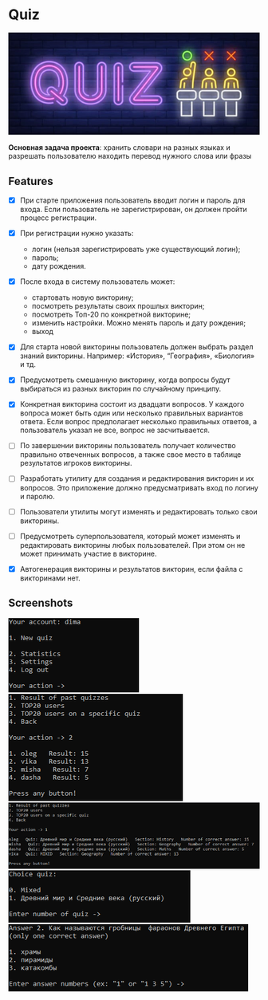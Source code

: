 # Quiz

![](./images/logo.jpg)

**Основная задача проекта**: хранить словари на разных языках и разрешать пользователю находить перевод нужного слова или фразы

## Features

* [x] При старте приложения пользователь вводит логин и пароль для входа. Если пользователь не зарегистрирован, он должен пройти процесс регистрации.
* [x] При регистрации нужно указать:
	- логин (нельзя зарегистрировать уже существующий логин);
	- пароль;
	- дату рождения.
* [x] После входа в систему пользователь может:
	- стартовать новую викторину;
	- посмотреть результаты своих прошлых викторин;
	- посмотреть Топ-20 по конкретной викторине;
	- изменить настройки. Можно менять пароль и дату рождения;
	- выход
* [x] Для старта новой викторины пользователь должен выбрать раздел знаний
викторины. Например: «История», “География», «Биология» и тд.
* [x] Предусмотреть смешанную викторину, когда вопросы будут выбираться из разных викторин по случайному принципу.
* [x] Конкретная викторина состоит из двадцати вопросов. У каждого вопроса
может быть один или несколько правильных вариантов ответа. Если вопрос предполагает несколько правильных ответов, а пользователь указал
не все, вопрос не засчитывается.
* [ ] По завершении викторины пользователь получает количество правильно
отвеченных вопросов, а также свое место в таблице результатов игроков
викторины.

* [ ] Разработать утилиту для создания и редактирования
викторин и их вопросов. Это приложение должно предусматривать вход по логину и паролю.
* [ ] Пользователи утилиты могут изменять и редактировать только свои викторины.
* [ ] Предусмотреть суперпользователя, который может изменять и редактировать викторины любых пользователей. При этом он не может принимать участие в викторине.
* [x] Автогенерация викторины и результатов викторин, если файла с викторинами нет.

## Screenshots

![](./images/Screenshot_1.png)
![](./images/Screenshot_2.png)
![](./images/Screenshot_3.png)
![](./images/Screenshot_4.png)
![](./images/Screenshot_5.png)